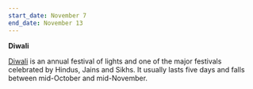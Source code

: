 ```yaml
---
start_date: November 7
end_date: November 13
---
```

**Diwali**

[Diwali](https://en.wikipedia.org/wiki/Diwali) is an annual festival of lights and one of the major festivals celebrated by Hindus, Jains and Sikhs. It usually lasts five days and falls between mid-October and mid-November.
